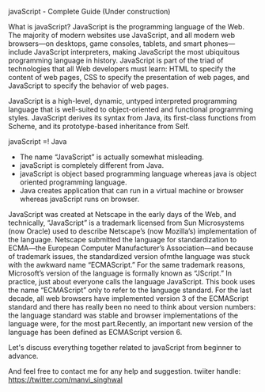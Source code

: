javaScript - Complete Guide (Under construction)

What is javaScript?
JavaScript is the programming language of the Web. The majority of modern websites use JavaScript, and all modern web browsers—on desktops, game consoles, tablets, and smart phones—include JavaScript interpreters, making JavaScript the most ubiquitous programming language in history. JavaScript is part of the triad of technologies that all Web developers must learn: HTML to specify the content of web pages, CSS to specify the presentation of web pages, and JavaScript to specify the behavior of web pages.

JavaScript is a high-level, dynamic, untyped interpreted programming language that is well-suited to object-oriented    and functional programming styles. JavaScript derives its syntax from Java, its first-class functions from Scheme, and its prototype-based inheritance from Self. 

javaScript =! Java
* The name “JavaScript” is actually somewhat misleading.
* javaScript is completely different from Java.
* javaScript is object based programming language whereas java is object oriented programming language.
* Java creates application that can run in a virtual machine or browser whereas javaScript runs on browser.

JavaScript was created at Netscape in the early days of the Web, and technically, “JavaScript” is a trademark licensed from Sun Microsystems (now Oracle) used to describe Netscape’s (now Mozilla’s) implementation of the language. Netscape submitted the language for standardization to ECMA—the European Computer Manufacturer’s    Association—and because of trademark issues, the standardized version ofmthe language was stuck with the awkward name “ECMAScript.” For the same trademark reasons, Microsoft’s version of the language is formally known as “JScript.” In practice, just about everyone calls the language JavaScript. This book uses the name “ECMAScript” only to refer to the language standard.
For the last decade, all web browsers have implemented version 3 of the ECMAScript standard and there has really been no need to think about version numbers: the language standard was stable and browser      implementations of the language were, for the most part.Recently, an important new version of the language has been defined as ECMAScript version 6.

Let's discuss everything together related to javaScript from beginner to advance.

And feel free to contact me for any help and suggestion.
twiiter handle: https://twitter.com/manvi_singhwal


